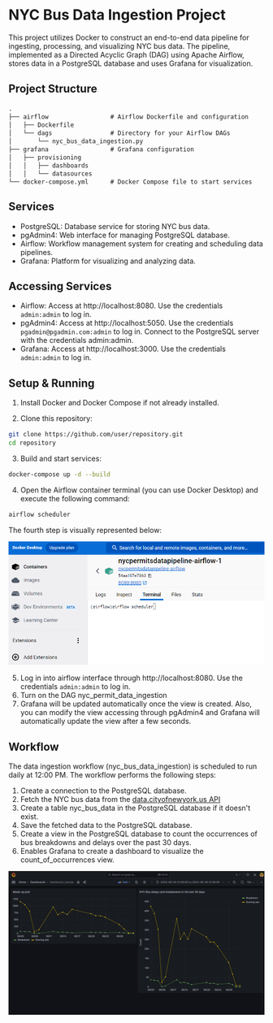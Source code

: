 # NYC Bus Data Ingestion Project

This project utilizes Docker to construct an end-to-end data pipeline for ingesting, processing, and visualizing NYC bus data. The pipeline, implemented as a Directed Acyclic Graph (DAG) using Apache Airflow, stores data in a PostgreSQL database and uses Grafana for visualization.

## Project Structure

```plaintext
.
├── airflow                 # Airflow Dockerfile and configuration
│   ├── Dockerfile
│   └── dags                # Directory for your Airflow DAGs
│       └── nyc_bus_data_ingestion.py
├── grafana                 # Grafana configuration
│   ├── provisioning
│   │   ├── dashboards
│   │   └── datasources
└── docker-compose.yml      # Docker Compose file to start services
```


## Services

- PostgreSQL: Database service for storing NYC bus data.
- pgAdmin4: Web interface for managing PostgreSQL database.
- Airflow: Workflow management system for creating and scheduling data pipelines.
- Grafana: Platform for visualizing and analyzing data.


## Accessing Services
- Airflow: Access at http://localhost:8080. Use the credentials `admin:admin` to log in.
- pgAdmin4: Access at http://localhost:5050. Use the credentials `pgadmin@pgadmin.com:admin` to log in. Connect to the PostgreSQL server with the credentials admin:admin.
- Grafana: Access at http://localhost:3000. Use the credentials `admin:admin` to log in.


## Setup & Running

1. Install Docker and Docker Compose if not already installed.

2. Clone this repository:

```bash
git clone https://github.com/user/repository.git
cd repository
```

3. Build and start services:

```bash
docker-compose up -d --build
```

4. Open the Airflow container terminal (you can use Docker Desktop) and execute the following command:
```bash
airflow scheduler
```

The fourth step is visually represented below:

![Alt text](images/airflow_scheduler_command.png)


5. Log in into airflow interface through http://localhost:8080. Use the credentials `admin:admin` to log in.
6. Turn on the DAG nyc_permit_data_ingestion
7. Grafana will be updated automatically once the view is created. Also, you can modify the view accessing through pgAdmin4 and Grafana will automatically update the view after a few seconds.


## Workflow
The data ingestion workflow (nyc_bus_data_ingestion) is scheduled to run daily at 12:00 PM. The workflow performs the following steps:

1. Create a connection to the PostgreSQL database.
2. Fetch the NYC bus data from the [data.cityofnewyork.us API](https://data.cityofnewyork.us/Transportation/Bus-Breakdown-and-Delays/ez4e-fazm)
3. Create a table nyc_bus_data in the PostgreSQL database if it doesn't exist.
4. Save the fetched data to the PostgreSQL database.
5. Create a view in the PostgreSQL database to count the occurrences of bus breakdowns and delays over the past 30 days.
6. Enables Grafana to create a dashboard to visualize the count_of_occurrences view.

![Alt text](images/grafana_dashboard.png)
